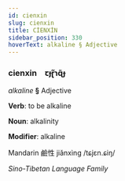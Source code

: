 ```yaml
---
id: cienxin
slug: cienxin
title: CİENXİN
sidebar_position: 330
hoverText: alkaline § Adjective
---
```


### cienxin&emsp;<span kind="abugida">ꞇɟɽ̃ɿɋ̃ɟ</span>

*alkaline* **§** Adjective

**Verb**: to be alkaline

**Noun**: alkalinity

**Modifier**: alkaline

Mandarin 鹼性 jiǎnxìng /tɕjɛn.ɕiŋ/

*Sino-Tibetan Language Family*
